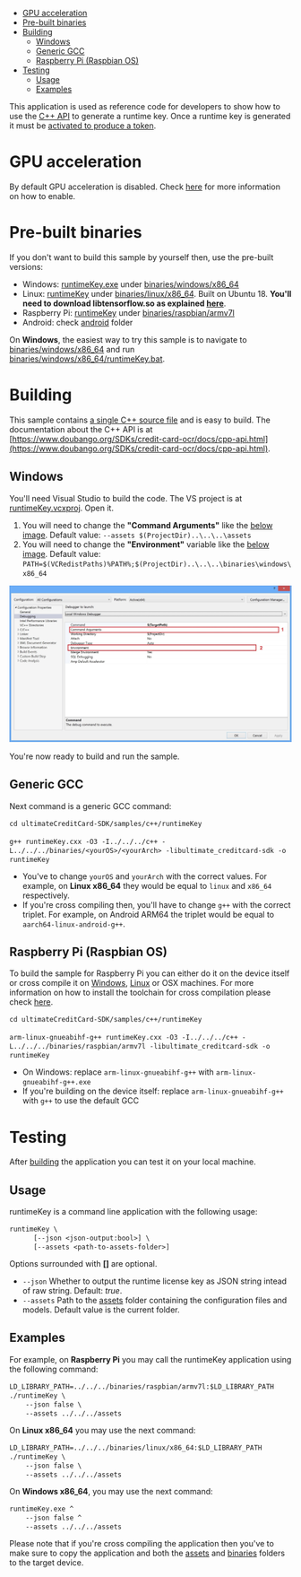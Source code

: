 - [GPU acceleration](#gpu-acceleration)
- [Pre-built binaries](#prebuilt)
- [Building](#building)
  - [Windows](#building-windows)
  - [Generic GCC](#building-generic-gcc)
  - [Raspberry Pi (Raspbian OS)](#building-rpi)
- [Testing](#testing)
  - [Usage](#testing-usage)
  - [Examples](#testing-examples)


This application is used as reference code for developers to show how to use the [C++ API](https://www.doubango.org/SDKs/credit-card-ocr/docs/cpp-api.html) to
generate a runtime key. Once a runtime key is generated it must be [activated to produce a token](https://www.doubango.org/SDKs/LicenseManager/docs/Activation_use_cases.html).

<a name="gpu-acceleration"></a>
# GPU acceleration #
By default GPU acceleration is disabled. Check [here](../README.md#gpu-acceleration) for more information on how to enable.

<a name="prebuilt"></a>
# Pre-built binaries #

If you don't want to build this sample by yourself then, use the pre-built versions:
 - Windows: [runtimeKey.exe](../../../binaries/windows/x86_64/runtimeKey.exe) under [binaries/windows/x86_64](../../../binaries/windows/x86_64)
 - Linux: [runtimeKey](../../../binaries/linux/x86_64/runtimeKey) under [binaries/linux/x86_64](../../../binaries/linux/x86_64). Built on Ubuntu 18. **You'll need to download libtensorflow.so as explained [here](../README.md#gpu-acceleration-tensorflow-linux)**.
 - Raspberry Pi: [runtimeKey](../../../binaries/raspbian/armv7l/runtimeKey) under [binaries/raspbian/armv7l](../../../binaries/raspbian/armv7l)
 - Android: check [android](../../android) folder
 
On **Windows**, the easiest way to try this sample is to navigate to [binaries/windows/x86_64](../../../binaries/windows/x86_64/) and run [binaries/windows/x86_64/runtimeKey.bat](../../../binaries/windows/x86_64/runtimeKey.bat).

<a name="building"></a>
# Building #

This sample contains [a single C++ source file](runtimeKey.cxx) and is easy to build. The documentation about the C++ API is at [https://www.doubango.org/SDKs/credit-card-ocr/docs/cpp-api.html](https://www.doubango.org/SDKs/credit-card-ocr/docs/cpp-api.html).

<a name="building-windows"></a>
## Windows ##
You'll need Visual Studio to build the code. The VS project is at [runtimeKey.vcxproj](runtimeKey.vcxproj). Open it.
 1. You will need to change the **"Command Arguments"** like the [below image](../../../VC++_config.jpg). Default value: `--assets $(ProjectDir)..\..\..\assets`
 2. You will need to change the **"Environment"** variable like the [below image](../../../VC++_config.jpg). Default value: `PATH=$(VCRedistPaths)%PATH%;$(ProjectDir)..\..\..\binaries\windows\x86_64`
 
![VC++ config](../../../VCpp_config.jpg)
 
You're now ready to build and run the sample.

<a name="building-generic-gcc"></a>
## Generic GCC ##
Next command is a generic GCC command:
```
cd ultimateCreditCard-SDK/samples/c++/runtimeKey

g++ runtimeKey.cxx -O3 -I../../../c++ -L../../../binaries/<yourOS>/<yourArch> -libultimate_creditcard-sdk -o runtimeKey
```
- You've to change `yourOS` and  `yourArch` with the correct values. For example, on **Linux x86_64** they would be equal to `linux` and `x86_64` respectively.
- If you're cross compiling then, you'll have to change `g++` with the correct triplet. For example, on Android ARM64 the triplet would be equal to `aarch64-linux-android-g++`.

<a name="building-rpi"></a>
## Raspberry Pi (Raspbian OS) ##

To build the sample for Raspberry Pi you can either do it on the device itself or cross compile it on [Windows](../README.md#cross-compilation-rpi-install-windows), [Linux](../README.md#cross-compilation-rpi-install-ubuntu) or OSX machines. 
For more information on how to install the toolchain for cross compilation please check [here](../README.md#cross-compilation-rpi).

```
cd ultimateCreditCard-SDK/samples/c++/runtimeKey

arm-linux-gnueabihf-g++ runtimeKey.cxx -O3 -I../../../c++ -L../../../binaries/raspbian/armv7l -libultimate_creditcard-sdk -o runtimeKey
```
- On Windows: replace `arm-linux-gnueabihf-g++` with `arm-linux-gnueabihf-g++.exe`
- If you're building on the device itself: replace `arm-linux-gnueabihf-g++` with `g++` to use the default GCC

<a name="testing"></a>
# Testing #
After [building](#building) the application you can test it on your local machine.

<a name="testing-usage"></a>
## Usage ##

runtimeKey is a command line application with the following usage:
```
runtimeKey \
      [--json <json-output:bool>] \
      [--assets <path-to-assets-folder>]
```
Options surrounded with **[]** are optional.
- `--json` Whether to output the runtime license key as JSON string intead of raw string. Default: *true*.
- `--assets` Path to the [assets](../../../assets) folder containing the configuration files and models. Default value is the current folder.

<a name="testing-examples"></a>
## Examples ##

For example, on **Raspberry Pi** you may call the runtimeKey application using the following command:
```
LD_LIBRARY_PATH=../../../binaries/raspbian/armv7l:$LD_LIBRARY_PATH ./runtimeKey \
    --json false \
    --assets ../../../assets
```
On **Linux x86_64** you may use the next command:
```
LD_LIBRARY_PATH=../../../binaries/linux/x86_64:$LD_LIBRARY_PATH ./runtimeKey \
    --json false \
    --assets ../../../assets
```
On **Windows x86_64**, you may use the next command:
```
runtimeKey.exe ^
    --json false ^
    --assets ../../../assets
```

Please note that if you're cross compiling the application then you've to make sure to copy the application and both the [assets](../../../assets) and [binaries](../../../binaries) folders to the target device.


